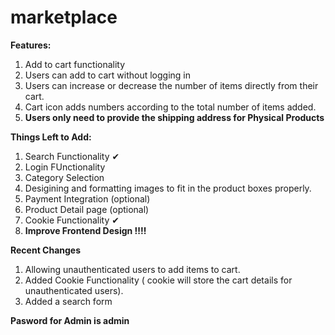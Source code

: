# marketplace
**Features:**
1. Add to cart functionality 
2. Users can add to cart without logging in
3. Users can increase or decrease the number of items directly from their cart.
4. Cart icon adds numbers according to the total number of items added.
5. **Users only need to provide the shipping address for Physical Products**

**Things Left to Add:**
1. Search Functionality ✔
2. Login FUnctionality
3. Category Selection
4. Desigining and formatting images to fit in the product boxes properly.
5. Payment Integration (optional)
6. Product Detail page (optional)
7. Cookie Functionality ✔
8. **Improve Frontend Design ‼‼**

**Recent Changes**
1. Allowing unauthenticated users to add items to cart.
2. Added Cookie Functionality ( cookie will store the cart details for unauthenticated users).
3. Added a search form 

**Pasword for Admin is admin**


